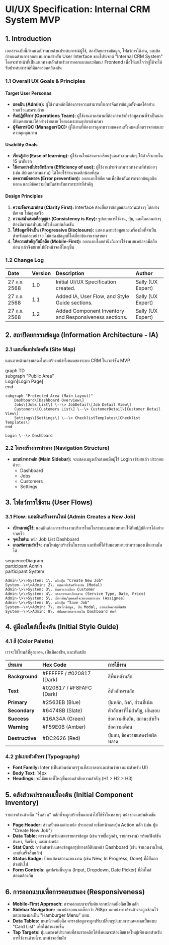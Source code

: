 # **UI/UX Specification: Internal CRM System MVP**

## **1\. Introduction**

เอกสารฉบับนี้กำหนดเป้าหมายด้านประสบการณ์ผู้ใช้, สถาปัตยกรรมข้อมูล, โฟลว์การใช้งาน, และข้อกำหนดด้านการออกแบบภาพสำหรับ User Interface ของโปรเจกต์ "Internal CRM System" โดยจะทำหน้าที่เป็นแนวทางหลักสำหรับการออกแบบและพัฒนา Frontend เพื่อให้แน่ใจว่าผู้ใช้จะได้รับประสบการณ์ที่ดีและสอดคล้องกัน

### **1.1 Overall UX Goals & Principles**

#### **Target User Personas**

* **แอดมิน (Admin):** ผู้ใช้งานหลักที่ต้องการความสามารถในการจัดการข้อมูลทั้งหมดได้อย่างรวดเร็วและครบถ้วน  
* **ทีมปฏิบัติการ (Operations Team):** ผู้ใช้งานภาคสนามที่ต้องการเข้าถึงข้อมูลงานที่จำเป็นและอัปเดตสถานะได้อย่างง่ายดาย โดยเฉพาะบนอุปกรณ์พกพา  
* **ผู้จัดการ/QC (Manager/QC):** ผู้ใช้งานที่ต้องการดูภาพรวมของงานทั้งหมดเพื่อตรวจสอบและควบคุมคุณภาพ

#### **Usability Goals**

* **เรียนรู้ง่าย (Ease of learning):** ผู้ใช้งานใหม่สามารถเรียนรู้และทำงานหลักๆ ได้สำเร็จภายใน 15 นาทีแรก  
* **ใช้งานอย่างมีประสิทธิภาพ (Efficiency of use):** ผู้ใช้งานประจำสามารถทำงานที่ทำบ่อยๆ (เช่น อัปเดตสถานะงาน) ได้โดยใช้จำนวนคลิกน้อยที่สุด  
* **ลดความผิดพลาด (Error prevention):** ออกแบบให้ชัดเจนเพื่อป้องกันการกรอกข้อมูลผิดพลาด และมีข้อความยืนยันสำหรับการกระทำที่สำคัญ

#### **Design Principles**

1. **ความชัดเจนมาก่อน (Clarity First):** Interface ต้องสื่อสารข้อมูลและสถานะต่างๆ ได้อย่างชัดเจน ไม่คลุมเครือ  
2. **ความสม่ำเสมอคือกุญแจ (Consistency is Key):** รูปแบบการใช้งาน, ปุ่ม, และไอคอนต่างๆ ต้องมีความสม่ำเสมอทั่วทั้งแอปพลิเคชัน  
3. **ให้ข้อมูลที่จำเป็น (Progressive Disclosure):** แสดงเฉพาะข้อมูลและเครื่องมือที่จำเป็นสำหรับแต่ละหน้าจอ ไม่แสดงข้อมูลที่ไม่เกี่ยวข้องจนรกสายตา  
4. **ให้ความสำคัญกับมือถือ (Mobile-First):** ออกแบบโดยคำนึงถึงการใช้งานบนหน้าจอมือถือก่อน แล้วจึงขยายไปยังหน้าจอที่ใหญ่ขึ้น

### **1.2 Change Log**

| Date | Version | Description | Author |
| :---- | :---- | :---- | :---- |
| 27 ก.ย. 2568 | 1.0 | Initial UI/UX Specification created. | Sally (UX Expert) |
| 27 ก.ย. 2568 | 1.1 | Added IA, User Flow, and Style Guide sections. | Sally (UX Expert) |
| 27 ก.ย. 2568 | 1.2 | Added Component Inventory and Responsiveness sections. | Sally (UX Expert) |

## **2\. สถาปัตยกรรมข้อมูล (Information Architecture \- IA)**

### **2.1 แผนที่แอปพลิเคชัน (Site Map)**

แผนภาพด้านล่างแสดงโครงสร้างหน้าทั้งหมดของระบบ CRM ในเวอร์ชัน MVP

graph TD  
    subgraph "Public Area"  
        Login\[Login Page\]  
    end

    subgraph "Protected Area (Main Layout)"  
        Dashboard\[Dashboard Overview\]  
        Jobs\[Jobs List\] \--\> JobDetail\[Job Detail View\]  
        Customers\[Customers List\] \--\> CustomerDetail\[Customer Detail View\]  
        Settings\[Settings\] \--\> ChecklistTemplates\[Checklist Templates\]  
    end

    Login \--\> Dashboard

### **2.2 โครงสร้างการนำทาง (Navigation Structure)**

* **แถบนำทางหลัก (Main Sidebar):** จะแสดงเมนูหลักเสมอเมื่อผู้ใช้ Login เข้ามาแล้ว ประกอบด้วย:  
  * Dashboard  
  * Jobs  
  * Customers  
  * Settings

## **3\. โฟลว์การใช้งาน (User Flows)**

### **3.1 Flow: แอดมินสร้างงานใหม่ (Admin Creates a New Job)**

* **เป้าหมายผู้ใช้:** แอดมินต้องการสร้างงานบริการใหม่ในระบบและมอบหมายให้ทีมปฏิบัติการได้อย่างรวดเร็ว  
* **จุดเริ่มต้น:** หน้า Job List Dashboard  
* **เกณฑ์ความสำเร็จ:** งานใหม่ถูกสร้างขึ้นในระบบ และทีมที่ได้รับมอบหมายสามารถมองเห็นงานนั้นได้

sequenceDiagram  
    participant Admin  
    participant System

    Admin-\>\>System: 1\. คลิกปุ่ม "Create New Job"  
    System--\>\>Admin: 2\. แสดงฟอร์มสร้างงาน (Modal)  
    Admin-\>\>System: 3\. ค้นหาและเลือก Customer  
    Admin-\>\>System: 4\. กรอกรายละเอียดงาน (Service Type, Date, Price)  
    Admin-\>\>System: 5\. เลือกทีม/บุคคลที่จะมอบหมายงาน (Assignee)  
    Admin-\>\>System: 6\. คลิกปุ่ม "Save Job"  
    System--\>\>Admin: 7\. บันทึกข้อมูล, ปิด Modal, แสดงข้อความยืนยัน  
    System--\>\>Admin: 8\. อัปเดตรายการงานใน Dashboard ทันที

## **4\. คู่มือสไตล์เบื้องต้น (Initial Style Guide)**

### **4.1 สี (Color Palette)**

เราจะใช้โทนสีที่ดูสะอาด, เป็นมืออาชีพ, และทันสมัย

| ประเภท | Hex Code | การใช้งาน |
| :---- | :---- | :---- |
| **Background** | \#FFFFFF / \#020817 (Dark) | สีพื้นหลังหลัก |
| **Text** | \#020817 / \#F8FAFC (Dark) | สีตัวอักษรหลัก |
| **Primary** | \#2563EB (Blue) | ปุ่มหลัก, ลิงก์, ส่วนที่เน้น |
| **Secondary** | \#64748B (Slate) | ตัวอักษรที่ไม่สำคัญ, เส้นขอบ |
| **Success** | \#16A34A (Green) | ข้อความยืนยัน, สถานะสำเร็จ |
| **Warning** | \#F59E0B (Amber) | ข้อความเตือน |
| **Destructive** | \#DC2626 (Red) | ปุ่มลบ, ข้อความแสดงข้อผิดพลาด |

### **4.2 รูปแบบตัวอักษร (Typography)**

* **Font Family:** Inter (เป็นฟอนต์มาตรฐานที่สะอาดตาและอ่านง่าย เหมาะสำหรับ UI)  
* **Body Text:** 14px  
* **Headings:** จะใช้ขนาดที่ใหญ่ขึ้นตามลำดับความสำคัญ (H1 \> H2 \> H3)

## **5\. คลังส่วนประกอบเบื้องต้น (Initial Component Inventory)**

รายการด้านล่างคือ "ชิ้นส่วน" หลักที่จะถูกสร้างขึ้นและนำไปใช้ซ้ำในหลายๆ หน้าของแอปพลิเคชัน

* **Page Header:** ส่วนหัวของแต่ละหน้า ประกอบด้วยชื่อหน้าและปุ่ม Action หลัก (เช่น ปุ่ม "Create New Job")  
* **Data Table:** ตารางสำหรับแสดงรายการข้อมูล (เช่น รายชื่อลูกค้า, รายการงาน) พร้อมฟังก์ชันค้นหา, จัดเรียง, และแบ่งหน้า  
* **Stat Card:** การ์ดสำหรับแสดงข้อมูลสรุปทางสถิติบนหน้า Dashboard (เช่น จำนวนงานใหม่, งานที่เสร็จสิ้นแล้ว)  
* **Status Badge:** ป้ายแสดงสถานะของงาน (เช่น New, In Progress, Done) ที่มีสีแตกต่างกันไป  
* **Form Controls:** ชุดฟอร์มพื้นฐาน (Input, Dropdown, Date Picker) ที่มีสไตล์สอดคล้องกัน

## **6\. การออกแบบเพื่อการตอบสนอง (Responsiveness)**

* **Mobile-First Approach:** การออกแบบจะเริ่มต้นจากหน้าจอมือถือเป็นหลัก  
* **Sidebar Navigation:** บนหน้าจอขนาดเล็กกว่า 768px แถบนำทางด้านข้างจะถูกซ่อนไว้และแสดงผลเป็น "Hamburger Menu" แทน  
* **Data Tables:** บนหน้าจอมือถือ ตารางข้อมูลจะถูกปรับเปลี่ยนรูปแบบการแสดงผลเป็นแบบ "Card List" เพื่อให้อ่านง่ายขึ้น  
* **Tap Targets:** ปุ่มและองค์ประกอบที่สามารถคลิกได้ทั้งหมดจะต้องมีขนาดใหญ่เพียงพอสำหรับการใช้งานด้วยนิ้วบนหน้าจอสัมผัส